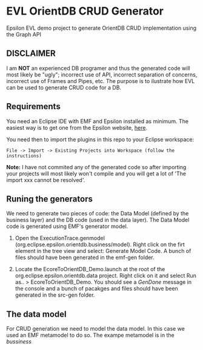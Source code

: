 # EVL OrientDB CRUD Generator

Epsilon EVL demo project to generate OrientDB CRUD implementation using the Graph API

##  DISCLAIMER

I am **NOT** an experienced DB programer and thus the generated code will most likely be "ugly"; incorrect use of API, incorrect separation of concerns, incorrect use of Frames and Pipes, etc. The purpose is to ilustrate how EVL can be used to generate CRUD code for a DB.

## Requirements

You need an Eclipse IDE with EMF and Epsilon installed as minimum. The easiest way is to get one from the Epsilon website, [here](https://eclipse.org/epsilon/download/).

You need then to import the plugins in this repo to your Eclipse workspace:
  
    File -> Import -> Existing Projects into Workspace (follow the instructions)
    
**Note:** I have not commited any of the generated code so after importing your projects will most likely won't compile and you will get a lot of 'The import xxx cannot be resolved'.


## Runing the generators

We need to generate two pieces of code: the Data Model (defined by the business layer) and the DB code (used in the data layer). The Data Model code is generated using EMF's generator model. 

1. Open the ExecutionTrace.genmodel (org.eclipse.epsilon.orientdb.business/model). Right click on the firt element in the tree view and select: Generate Model Code. A bunch of files should have been generated in the emf-gen folder. 

2. Locate the EcoreToOrientDB_Demo.launch at the root of the org.eclipse.epsilon.orientdb.data project. Right click on it and select Run as.. > EcoreToOrientDB_Demo. You should see a *GenDone* message in the console and a bunch of pacakges and files should have been generated in the src-gen folder.

## The data model

For CRUD generation we need to model the data model. In this case we used an EMF metamodel to do so. The exampe metamodel is in the *bussiness* 
